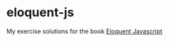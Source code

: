 # eloquent-js

My exercise solutions for the book [Eloquent Javascript](http://eloquentjavascript.net)
